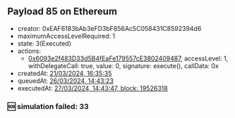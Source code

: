 ## Payload 85 on Ethereum

- creator: 0xEAF6183bAb3eFD3bF856Ac5C058431C8592394d6
- maximumAccessLevelRequired: 1
- state: 3(Executed)
- actions:
  - [0x6093e2f483D33d5B4fEaFe179557cE3802409487](https://etherscan.io/tx/0x6093e2f483D33d5B4fEaFe179557cE3802409487), accessLevel: 1, withDelegateCall: true, value: 0, signature: execute(), callData: 0x
- createdAt: [21/03/2024, 16:35:35](https://etherscan.io/tx/0x44b703a74049bf5530c66de1971aa88afaaea1a9e952f50cea6a019c11879406)
- queuedAt: [26/03/2024, 14:43:23](https://etherscan.io/tx/0xb2a28ebca633558849a38b65545fd10ad666bb03f609936ddd4d05af8764eb2a)
- executedAt: [27/03/2024, 14:43:47, block: 19526318](https://etherscan.io/tx/0xc744341c60f4601e459c4969eff11200197eb1f0c51c95ff1b4d111e7376016c)

### :sos: simulation failed: 33
